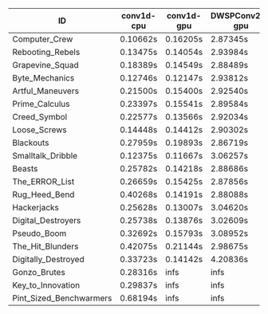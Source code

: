 |ID|conv1d-cpu|conv1d-gpu|DWSPConv2D-gpu|gemm-gpu|avg|
|-|-|-|-|-|-|
|Computer_Crew|0.10662s|0.16205s|2.87345s|1.69853s|1.21016s|
|Rebooting_Rebels|0.13475s|0.14054s|2.93984s|1.71620s|1.23283s|
|Grapevine_Squad|0.18389s|0.14549s|2.88489s|1.73958s|1.23846s|
|Byte_Mechanics|0.12746s|0.12147s|2.93812s|1.80141s|1.24712s|
|Artful_Maneuvers|0.21500s|0.15400s|2.92540s|1.71130s|1.25142s|
|Prime_Calculus|0.23397s|0.15541s|2.89584s|1.72141s|1.25166s|
|Creed_Symbol|0.22577s|0.13566s|2.92034s|1.72535s|1.25178s|
|Loose_Screws|0.14448s|0.14412s|2.90302s|1.82353s|1.25379s|
|Blackouts|0.27959s|0.19893s|2.86719s|1.75696s|1.27567s|
|Smalltalk_Dribble|0.12375s|0.11667s|3.06257s|1.84957s|1.28814s|
|Beasts|0.25782s|0.14218s|2.88686s|1.90258s|1.29736s|
|The_ERROR_List|0.26659s|0.15425s|2.87856s|1.91516s|1.30364s|
|Rug_Heed_Bend|0.40268s|0.14191s|2.88088s|1.86389s|1.32234s|
|Hackerjacks|0.25628s|0.13007s|3.04620s|1.91211s|1.33616s|
|Digital_Destroyers|0.25738s|0.13876s|3.02609s|1.94917s|1.34285s|
|Pseudo_Boom|0.32692s|0.15793s|3.08952s|1.92684s|1.37530s|
|The_Hit_Blunders|0.42075s|0.21144s|2.98675s|1.93169s|1.38766s|
|Digitally_Destroyed|0.33723s|0.14142s|4.20836s|2.49169s|1.79468s|
|Gonzo_Brutes|0.28316s|infs|infs|infs|infs|
|Key_to_Innovation|0.29837s|infs|infs|2.60690s|infs|
|Pint_Sized_Benchwarmers|0.68194s|infs|infs|4.48457s|infs|
